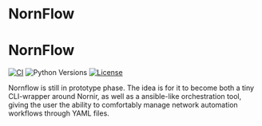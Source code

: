 # NornFlow

# NornFlow

[![CI](https://github.com/theandrelima/nornflow/actions/workflows/ci.yml/badge.svg)](https://github.com/theandrelima/nornflow/actions/workflows/ci.yml)
![Python Versions](https://img.shields.io/badge/python-3.10%20%7C%203.11%20%7C%203.12-blue)
[![License](https://img.shields.io/badge/License-GPL%203.0-blue.svg)](https://opensource.org/licenses/GPL-3.0)


Nornflow is still in prototype phase.
The idea is for it to become both a tiny CLI-wrapper around Nornir, as well as a ansible-like orchestration tool, giving the user the ability to comfortably manage network automation workflows through YAML files.